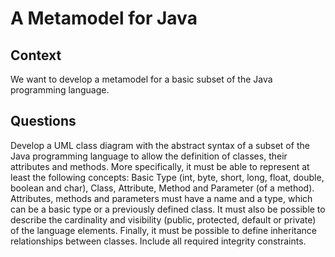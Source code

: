 # A Metamodel for Java

## Context

We want to develop a metamodel for a basic subset of the Java programming language.

## Questions

Develop a UML class diagram with the abstract syntax of a subset of the Java programming language to allow the definition of classes, their attributes and methods. More specifically, it must be able to represent at least the following concepts: Basic Type (int, byte, short, long, float, double, boolean and char), Class, Attribute, Method and Parameter (of a method). Attributes, methods and parameters must have a name and a type, which can be a basic type or a previously defined class. It must also be possible to describe the cardinality and visibility (public, protected, default or private) of the language elements. Finally, it must be possible to define inheritance relationships between classes. Include all required integrity constraints.



 









